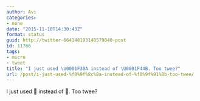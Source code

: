 ```yaml
---
author: Avi
categories:
- none
date: "2015-11-10T14:30:43Z"
format: status
guid: http://twitter-664148193148579840-post
id: 11766
tags:
- micro
- tweet
title: "I just used \U0001F30A instead of \U0001F44B. Too twee?"
url: /post/i-just-used-%f0%9f%8c%8a-instead-of-%f0%9f%91%8b-too-twee/
---
```

I just used 🌊 instead of 👋. Too twee?